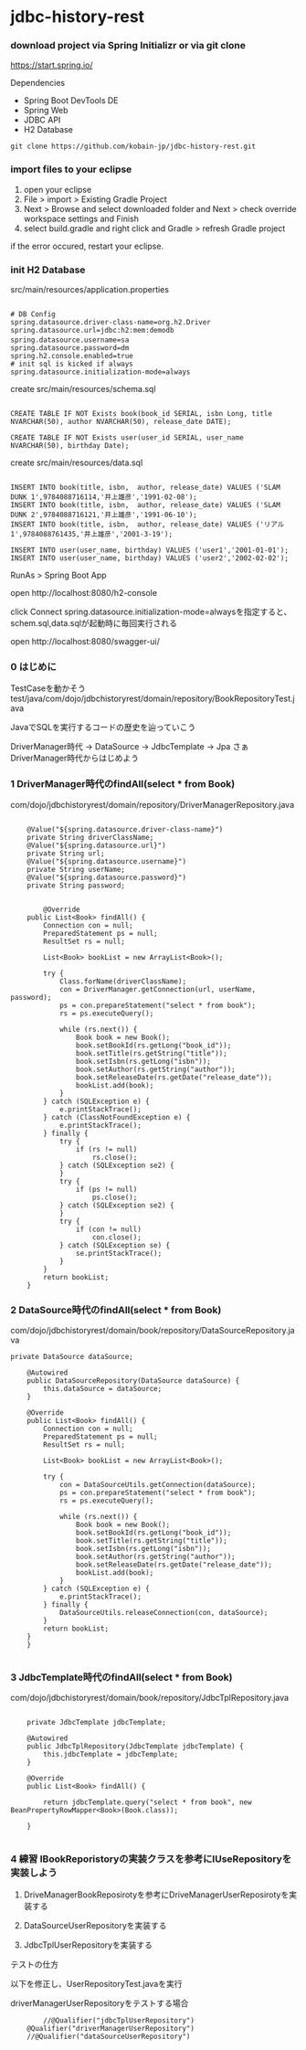 # jdbc-history-rest

### download project via Spring Initializr or via git clone
https://start.spring.io/

Dependencies
- Spring Boot DevTools DE
- Spring Web
- JDBC API 
- H2 Database

`git clone https://github.com/kobain-jp/jdbc-history-rest.git`

### import files to your eclipse
1. open your eclipse
2. File > import > Existing Gradle Project 
3. Next > Browse and select downloaded folder and Next > check override workspace settings and Finish
4. select build.gradle and right click and Gradle > refresh Gradle project

if the error occured, restart your eclipse.

### init H2 Database

src/main/resources/application.properties

```

# DB Config
spring.datasource.driver-class-name=org.h2.Driver
spring.datasource.url=jdbc:h2:mem:demodb
spring.datasource.username=sa　
spring.datasource.password=dm
spring.h2.console.enabled=true
# init sql is kicked if always
spring.datasource.initialization-mode=always

```

create src/main/resources/schema.sql

```

CREATE TABLE IF NOT Exists book(book_id SERIAL, isbn Long, title NVARCHAR(50), author NVARCHAR(50), release_date DATE);

CREATE TABLE IF NOT Exists user(user_id SERIAL, user_name NVARCHAR(50), birthday Date);

```

create src/main/resources/data.sql

```

INSERT INTO book(title, isbn,  author, release_date) VALUES ('SLAM DUNK 1',9784088716114,'井上雄彦','1991-02-08');
INSERT INTO book(title, isbn,  author, release_date) VALUES ('SLAM DUNK 2',9784088716121,'井上雄彦','1991-06-10');
INSERT INTO book(title, isbn,  author, release_date) VALUES ('リアル 1',9784088761435,'井上雄彦','2001-3-19');

INSERT INTO user(user_name, birthday) VALUES ('user1','2001-01-01');
INSERT INTO user(user_name, birthday) VALUES ('user2','2002-02-02');

```

RunAs > Spring Boot App

open http://localhost:8080/h2-console

click Connect
spring.datasource.initialization-mode=alwaysを指定すると、schem.sql,data.sqlが起動時に毎回実行される

open http://localhost:8080/swagger-ui/


### 0 はじめに

TestCaseを動かそう
test/java/com/dojo/jdbchistoryrest/domain/repository/BookRepositoryTest.java

JavaでSQLを実行するコードの歴史を辿っていこう

DriverManager時代 -> DataSource -> JdbcTemplate -> Jpa
さぁDriverManager時代からはじめよう

### 1 DriverManager時代のfindAll(select * from Book)

com/dojo/jdbchistoryrest/domain/repository/DriverManagerRepository.java

```

	@Value("${spring.datasource.driver-class-name}")
	private String driverClassName;
	@Value("${spring.datasource.url}")
	private String url;
	@Value("${spring.datasource.username}")
	private String userName;
	@Value("${spring.datasource.password}")
	private String password;


        @Override
	public List<Book> findAll() {
		Connection con = null;
		PreparedStatement ps = null;
		ResultSet rs = null;

		List<Book> bookList = new ArrayList<Book>();

		try {
			Class.forName(driverClassName);
			con = DriverManager.getConnection(url, userName, password);
			ps = con.prepareStatement("select * from book");
			rs = ps.executeQuery();

			while (rs.next()) {
				Book book = new Book();
				book.setBookId(rs.getLong("book_id"));
				book.setTitle(rs.getString("title"));
				book.setIsbn(rs.getLong("isbn"));
				book.setAuthor(rs.getString("author"));
				book.setReleaseDate(rs.getDate("release_date"));
				bookList.add(book);
			}
		} catch (SQLException e) {
			e.printStackTrace();
		} catch (ClassNotFoundException e) {
			e.printStackTrace();
		} finally {
			try {
				if (rs != null)
					rs.close();
			} catch (SQLException se2) {
			}
			try {
				if (ps != null)
					ps.close();
			} catch (SQLException se2) {
			}
			try {
				if (con != null)
					con.close();
			} catch (SQLException se) {
				se.printStackTrace();
			}
		}
		return bookList;
	}

```


### 2 DataSource時代のfindAll(select * from Book)

com/dojo/jdbchistoryrest/domain/book/repository/DataSourceRepository.java

```
private DataSource dataSource;

	@Autowired
	public DataSourceRepository(DataSource dataSource) {
		this.dataSource = dataSource;
	}

	@Override
	public List<Book> findAll() {
		Connection con = null;
		PreparedStatement ps = null;
		ResultSet rs = null;

		List<Book> bookList = new ArrayList<Book>();

		try {
			con = DataSourceUtils.getConnection(dataSource);
			ps = con.prepareStatement("select * from book");
			rs = ps.executeQuery();

			while (rs.next()) {
				Book book = new Book();
				book.setBookId(rs.getLong("book_id"));
				book.setTitle(rs.getString("title"));
				book.setIsbn(rs.getLong("isbn"));
				book.setAuthor(rs.getString("author"));
				book.setReleaseDate(rs.getDate("release_date"));
				bookList.add(book);
			}
		} catch (SQLException e) {
			e.printStackTrace();
		} finally {
			DataSourceUtils.releaseConnection(con, dataSource);
		}
		return bookList;
	}
	}


```

### 3 JdbcTemplate時代のfindAll(select * from Book)

com/dojo/jdbchistoryrest/domain/book/repository/JdbcTplRepository.java

```

	private JdbcTemplate jdbcTemplate;

	@Autowired
	public JdbcTplRepository(JdbcTemplate jdbcTemplate) {
		this.jdbcTemplate = jdbcTemplate;
	}

	@Override
	public List<Book> findAll() {

		return jdbcTemplate.query("select * from book", new BeanPropertyRowMapper<Book>(Book.class));

	}


```

### 4 練習 IBookReporistoryの実装クラスを参考にIUseRepositoryを実装しよう

1. DriveManagerBookReposirotyを参考にDriveManagerUserReposirotyを実装する

2. DataSourceUserRepositoryを実装する

3. JdbcTplUserRepositoryを実装する

テストの仕方

以下を修正し、UserRepositoryTest.javaを実行

driverManagerUserRepositoryをテストする場合

```
        //@Qualifier("jdbcTplUserRepository")
	@Qualifier("driverManagerUserRepository")
	//@Qualifier("dataSourceUserRepository")

```









